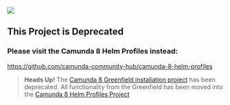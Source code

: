 [![](https://img.shields.io/badge/Lifecycle-Deprecated-yellowgreen)](https://github.com/Camunda-Community-Hub/community/blob/main/extension-lifecycle.md#deprecated-)

## This Project is Deprecated 

### Please visit the Camunda 8 Helm Profiles instead: 

https://github.com/camunda-community-hub/camunda-8-helm-profiles

> **Heads Up!** The [Camunda 8 Greenfield installation project](https://github.com/camunda-community-hub/camunda8-greenfield-installation) has been deprecated. All functionality from the Greenfield has been moved into the
> [Camunda 8 Helm Profiles Project]((https://github.com/camunda-community-hub/camunda-8-helm-profiles))